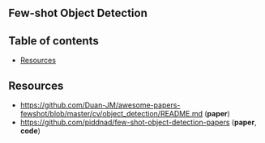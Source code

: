 ## Few-shot Object Detection <!-- omit in toc -->

## Table of contents <!-- omit in toc -->
- [Resources](#resources)


## Resources
+ https://github.com/Duan-JM/awesome-papers-fewshot/blob/master/cv/object_detection/README.md (**paper**)
+ https://github.com/piddnad/few-shot-object-detection-papers (**paper**, **code**)
